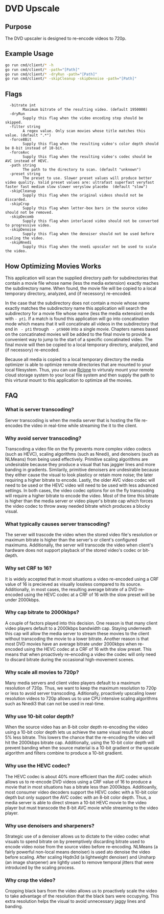 # DVD Upscale

## Purpose
The DVD upscaler is designed to re-encode videos to 720p.

## Example Usage
```sh
go run cmd/client/* -h
go run cmd/client/* -path="[Path]"
go run cmd/client/* -dryRun -path="[Path]"
go run cmd/client/* -skipCleanup -skipDenoise -path="[Path]"
```

## Flags
```
  -bitrate int
    	Maximum bitrate of the resulting video. (default 1950000)
  -dryRun
    	Supply this flag when the video encoding step should be skipped.
  -filter string
    	A regex value. Only scan movies whose title matches this value. (default ".*")
  -force8Bit
    	Supply this flag when the resulting video's color depth should be 8-bit instead of 10-bit.
  -forceAvc
    	Supply this flag when the resulting video's codec should be AVC instead of HEVC.
  -path string
    	The path to the directory to scan. (default "unknown")
  -preset string
    	The preset to use. Slower preset values will produce better video quality. Valid preset values are: ultrafast superfast veryfast faster fast medium slow slower veryslow placebo  (default "slow")
  -skipCleanup
    	Supply this flag when the original videos should not be discarded.
  -skipCrop
    	Supply this flag when letter-box bars in the source video should not be removed.
  -skipDecomb
    	Supply this flag when interlaced video should not be converted to progressive video.
  -skipDenoise
    	Supply this flag when the denoiser should not be used before scaling the video.
  -skipNnedi
    	Supply this flag when the nnedi upscaler not be used to scale the video.
```

## How Optimizing Movies Works

This application will scan the supplied directory path for subdirectories that contain a movie file whose name (less the media extension) exactly maches the subdirectory name. When found, the movie file will be copied to a local temporary directory, analyzed, and (if necessory) re-encoded.

In the case that the subdirectory does not contain a movie whose name exactly matches the subdirectory name this application will search the subdirectory for a movie file whose name (less the media extension) ends with `- pt1`. If a match is found this application will go into concatination mode which means that it will concatinate all videos in the subdirectory that end in ` - pt1` through ` - pt9000` into a single movie. Chapters names based on the concatinated movies will be added to the final movie to provide a convenient way to jump to the start of a specific concatinated video. The final movie will then be copied to a local temporary directory, analyzed, and (if necessory) re-encoded.

Because all media is copied to a local temporary directory the media optimizer is able to optimize remote directories that are mounted to your local filesystem. Thus, you can use [Rclone][] to virturaly mount your remote cloud storage system to your local file system and then supply the path to this virtural mount to this application to optimize all the movies.

## FAQ

### What is server transcoding?
Server transcoding is when the media server that is hosting the file re-encodes the video in real-time while streaming the it to the client.

### Why avoid server transcoding?
Transcoding a video file on the fly prevents more complex video codecs (such as HEVC), scaling algorithms (such as Nnedi), and denoisers (such as NLMeans) from being used effectively. Primitive scaling algorithms are undesirable because they produce a visual that has jaggier lines and more banding in gradients. Similarily, primitive denoisers are undesirable because they either cause the visual to look plasticy or retain more noise; the later requiring a higher bitrate to encode. Lastly, the older AVC video codec will need to be used or the HEVC video will need to be used with less advanced settings. In both cases, the video codec options for on the fly transcoding will require a higher bitrate to encode the video. Most of the time this bitrate is higher than the media server or video player's bitrate cap which forces the video codec to throw away needed bitrate which produces a blocky visual.

### What typically causes server transcoding?
The server will trascode the video when the stored video file's resolution or maximum bitrate is higher than the server's or client's configured maximums. Additionally, the server will transcode the video when client's hardware does not support playback of the stored video's codec or bit-depth.

### Why set CRF to 16?
It is widely accepted that in most situations a video re-encoded using a CRF value of 16 is precieved as visually lossless compared to its source. Additionally, in most cases, the resulting average bitrate of a DVD re-encoded using the HEVC codec at a CRF of 16 with the slow preset will be under 2000kbps.

### Why cap bitrate to 2000kbps?
A couple of factors played into this decision. One reason is that many client video players default to a 2000kbps bandwidth cap. Staying underneath this cap will allow the media server to stream these movies to the client without transcoding the movie to a lower bitrate. Another reason is that most DVD movies have an average bitrate under 2000kbps when re-encoded using the HEVC codec at a CRF of 16 with the slow preset. This means that when proactively re-encoding a video the codec will only need to discard bitrate during the occasional high-movement scenes.

### Why scale all movies to 720p?
Many media servers and client video players default to a maximum resolution of 720p. Thus, we want to keep the maximum resolution to 720p or less to avoid server transcoding. Aditionally, proactively upscaling lower resolution videos to 720p allows us to use CPU intensive scaling algorithms such as Nnedi3 that can not be used in real-time.

### Why use 10-bit color depth?
When the source video has an 8-bit color depth re-encoding the video using a 10-bit color depth lets us achieve the same visual result for about 5% less bitrate. This lowers the chance that the re-encoding the video will hit the 2000kbps bitrate cap. Additionally, using the 10-bit color depth will prevent banding when the source material is a 10-bit gradient or the upscale algorithm and filters combine to produce a 10-bit gradient.

### Why use the HEVC codec?
The HEVC codec is about 40% more efficient than the AVC codec which allows us to re-encode DVD videos using a CRF value of 16 to produce a movie that in most situations has a bitrate less than 2000kbps. Additioanlly, most consumer video decoders support the HEVC codec with a 10-bit color depth but only support the AVC codec with an 8-bit color depth. Thus, a media server is able to direct stream a 10-bit HEVC movie to the video player but must transcode the 8-bit AVC movie while streaming to the video player.

### Why use denoisers and sharpeners?
Strategic use of a denoiser allows us to dictate to the video codec what visuals to spend bitrate on by preemptively discarding bitrate used to encode video noise from the source video before re-encoding. NLMeans (a fairly powerful non-local means denoiser) is used ato denoise the video before scaling. After scaling Hqdn3d (a lightweight denoiser) and Unsharp (an image sharpener) are lightly used to remove temporal jitters that were introduced by the scaling process.

### Why crop the video?
Cropping black bars from the video allows us to proactively scale the video to take advantage of the resolution that the black bars were occupying. This extra resolution helps the visual to avoid unnecessary jaggy lines and banding.


[Rclone]: https://rclone.org
